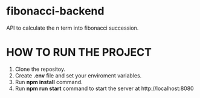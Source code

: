 # fibonacci-backend
API to calculate the n term into fibonacci succession.

# HOW TO RUN THE PROJECT

1. Clone the repositoy.
2. Create **.env** file and set your enviroment variables.
3. Run **npm install** command.
4. Run **npm run start** command to start the server at http://localhost:8080
